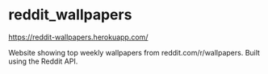 # reddit_wallpapers
https://reddit-wallpapers.herokuapp.com/

Website showing top weekly wallpapers from reddit.com/r/wallpapers. Built using the Reddit API.

